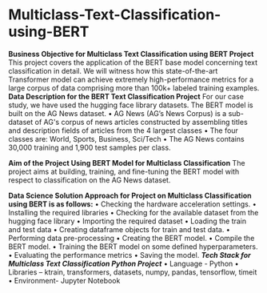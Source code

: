 # Multiclass-Text-Classification-using-BERT
**Business Objective for Multiclass Text Classification using BERT Project**
This project  covers the application of the BERT base model concerning text classification in detail. We will witness how this state-of-the-art Transformer model can achieve extremely high-performance metrics for a large corpus of data comprising more than 100k+ labeled training examples.
**Data Description for the BERT Text Classification Project**
For our case study, we have used the hugging face library datasets.
The BERT model is built on the AG News dataset.
•	AG News (AG’s News Corpus) is a sub-dataset of AG's corpus of news articles constructed by assembling titles and description fields of articles from the 4 largest classes
•	The four classes are: World, Sports, Business, Sci/Tech
•	The AG News contains 30,000 training and 1,900 test samples per class. 

**Aim of the Project Using BERT Model for Multiclass Classification**
The project aims at building, training, and fine-tuning the BERT model with respect to classification on the AG News dataset.

**Data Science Solution Approach for Project on Multiclass Classification using BERT is as follows:**
•	Checking the hardware acceleration settings.
•	Installing the required libraries
•	Checking for the available dataset from the hugging face library
•	Importing the required dataset
•	Loading the train and test data
•	Creating dataframe objects for train and test data.
•	Performing data pre-processing
•	Creating the BERT model.
•	Compile the BERT model.
•	Training the BERT model on some defined hyperparameters.
•	Evaluating the performance metrics
•	Saving the model.
 ***Tech Stack for Multiclass Text Classification Python Project***
•	Language - Python
•	Libraries – ktrain, transformers, datasets, numpy, pandas, tensorflow, timeit
•	Environment- Jupyter Notebook
